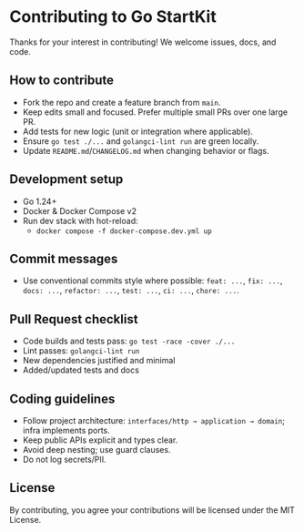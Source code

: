 # Contributing to Go StartKit

Thanks for your interest in contributing! We welcome issues, docs, and code.

## How to contribute
- Fork the repo and create a feature branch from `main`.
- Keep edits small and focused. Prefer multiple small PRs over one large PR.
- Add tests for new logic (unit or integration where applicable).
- Ensure `go test ./...` and `golangci-lint run` are green locally.
- Update `README.md`/`CHANGELOG.md` when changing behavior or flags.

## Development setup
- Go 1.24+
- Docker & Docker Compose v2
- Run dev stack with hot-reload:
  - `docker compose -f docker-compose.dev.yml up`

## Commit messages
- Use conventional commits style where possible: `feat: ...`, `fix: ...`, `docs: ...`, `refactor: ...`, `test: ...`, `ci: ...`, `chore: ...`.

## Pull Request checklist
- Code builds and tests pass: `go test -race -cover ./...`
- Lint passes: `golangci-lint run`
- New dependencies justified and minimal
- Added/updated tests and docs

## Coding guidelines
- Follow project architecture: `interfaces/http → application → domain`; infra implements ports.
- Keep public APIs explicit and types clear.
- Avoid deep nesting; use guard clauses.
- Do not log secrets/PII.

## License
By contributing, you agree your contributions will be licensed under the MIT License.


